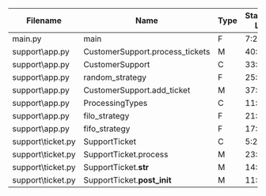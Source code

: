
| Filename | Name | Type | Start:End Line | Complexity | Clasification |
| -------- | ---- | ---- | -------------- | ---------- | ------------- |
| main.py | main | F | 7:28 | 3 | A |
| support\app.py | CustomerSupport.process_tickets | M | 40:47 | 3 | A |
| support\app.py | CustomerSupport | C | 33:47 | 3 | A |
| support\app.py | random_strategy | F | 25:30 | 2 | A |
| support\app.py | CustomerSupport.add_ticket | M | 37:38 | 1 | A |
| support\app.py | ProcessingTypes | C | 11:14 | 1 | A |
| support\app.py | filo_strategy | F | 21:22 | 1 | A |
| support\app.py | fifo_strategy | F | 17:18 | 1 | A |
| support\ticket.py | SupportTicket | C | 5:24 | 2 | A |
| support\ticket.py | SupportTicket.process | M | 23:24 | 1 | A |
| support\ticket.py | SupportTicket.__str__ | M | 14:16 | 1 | A |
| support\ticket.py | SupportTicket.__post_init__ | M | 11:12 | 1 | A |

